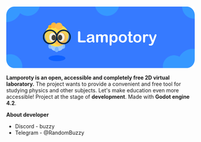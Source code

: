 <p align="center">
	<img src="assets/logo/github_logo2.png" width="700" alt="Lampotory logo">
</p>

**Lamporoty is an open, accessible and completely free 2D virtual laboratory.**
The project wants to provide a convenient and free tool for studying physics and other subjects.
Let's make education even more accessible! Project at the stage of **development**. Made with **Godot engine 4.2**.

****About developer****
* Discord - buzzy
* Telegram - @RandomBuzzy
